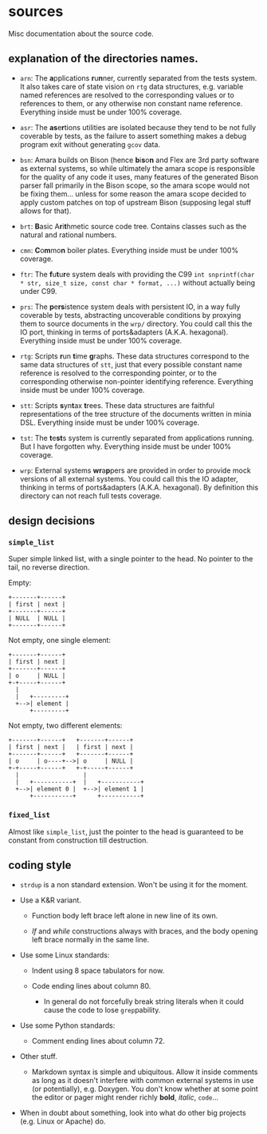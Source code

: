 <!--
    Copyright 2018 Mercedes Catherine Salazar

    Licensed under the Apache License, Version 2.0 (the "License");
    you may not use this file except in compliance with the License.
    You may obtain a copy of the License at

        http://www.apache.org/licenses/LICENSE-2.0

    Unless required by applicable law or agreed to in writing, software
    distributed under the License is distributed on an "AS IS" BASIS,
    WITHOUT WARRANTIES OR CONDITIONS OF ANY KIND, either express or implied.
    See the License for the specific language governing permissions and
    limitations under the License.

    src/README.md: Amara sources README doc.
-->


# sources

Misc documentation about the source code.


## explanation of the directories names.

* `arn`: The <strong>a</strong>pplications
  <strong>r</strong>u<strong>n</strong>ner, currently separated from
  the tests system. It also takes care of state vision on `rtg` data
  structures, e.g. variable named references are resolved to the corresponding
  values or to references to them, or any otherwise non constant name
  reference. Everything inside must be under 100% coverage.

* `asr`: The <strong>as</strong>e<strong>r</strong>tions utilities are isolated
because they tend to be
not fully coverable by tests, as the failure to assert something makes a debug
program exit without generating `gcov` data.

* `bsn`: Amara builds on Bison (hence
  <strong>b</strong>i<strong>s</strong>o<strong>n</strong> and Flex are 3rd
  party software as external systems, so while ultimately
the amara
scope is responsible for the quality of any code it uses, many features of the
generated Bison parser fall primarily in the Bison scope, so the amara scope
would not be fixing them... unless for some reason the amara scope decided to
apply custom patches on top of upstream Bison (supposing legal stuff allows for
that).

* `brt`: <strong>B</strong>asic A<strong>r</strong>i<strong>t</strong>hmetic
  source code tree. Contains classes such as the natural and rational numbers.

* `cmn`: **C**o**m**mo**n** boiler plates. Everything inside must be under 100% coverage.

* `ftr`: The **f**u**t**u**r**e system deals with providing the C99 `int
snprintf(char * str, size_t size, const char * format, ...)` without actually
being under C99.

* `prs`: The **p**e**rs**istence system deals with persistent IO, in a way
fully coverable by tests, abstracting uncoverable conditions by proxying them to source documents in
the `wrp/` directory. You could call this the IO port, thinking in terms of ports&amp;adapters (A.K.A. hexagonal). Everything inside must be under 100% coverage.

* `rtg`: Scripts **r**un **t**ime **g**raphs. These data structures correspond
  to the same data structures of `stt`, just that every possible constant name
  reference is resolved to the corresponding pointer, or to the corresponding
  otherwise non-pointer identifying reference.
  Everything inside must be under 100% coverage.

* `stt`: Scripts **s**yn**t**ax **t**rees. These data structures are faithful
  representations of the tree structure of the documents written in minia DSL.
  Everything inside must be under 100% coverage.

* `tst`: The **t**e**st**s system is currently separated from applications
running. But I have forgotten why. Everything inside must be under 100% coverage.

* `wrp`: External systems **wr**a**p**pers are provided in order to provide
mock versions of all external systems. You could call this the IO adapter, thinking in terms of ports&amp;adapters (A.K.A. hexagonal). By definition this directory can not reach full tests coverage.


## design decisions

### `simple_list`

Super simple linked list, with a single pointer to the head. No pointer to the tail, no reverse direction.

Empty:

```
+-------+------+
| first | next |
+-------+------+
| NULL  | NULL |
+-------+------+
```

Not empty, one single element:

```
+-------+------+
| first | next |
+-------+------+
| o     | NULL |
+-+-----+------+
  |
  |   +---------+
  +-->| element |
      +---------+
```

Not empty, two different elements:

```
+-------+------+   +-------+------+
| first | next |   | first | next |
+-------+------+   +-------+------+
| o     | o----+-->| o     | NULL |
+-+-----+------+   +-+-----+------+
  |                  |
  |   +-----------+  |   +-----------+
  +-->| element 0 |  +-->| element 1 |
      +-----------+      +-----------+
```

### `fixed_list`

Almost like `simple_list`, just the pointer to the head is guaranteed to be constant from construction till destruction.


## coding style

* `strdup` is a non standard extension. Won't be using it for the moment.

* Use a K&R variant.

  * Function body left brace left alone in new line of its own.

  * _If_ and _while_ constructions always with braces, and the body opening
    left brace normally in the same line.

* Use some Linux standards:

  * Indent using 8 space tabulators for now.

  * Code ending lines about column 80.

    * In general do not forcefully break string literals when it could cause
      the code to lose `grep`pability.

* Use some Python standards:

  * Comment ending lines about column 72.

* Other stuff.

  * Markdown syntax is simple and ubiquitous. Allow it inside comments as long
    as it doesn't interfere with common external systems in use (or potentially), e.g. Doxygen. You don't know whether at some point the editor or pager might render richly **bold**, _italic_, `code`...

* When in doubt about something, look into what do other big projects (e.g.
Linux or Apache) do.
